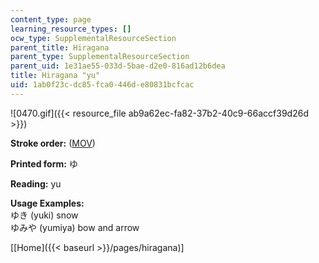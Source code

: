 ```yaml
---
content_type: page
learning_resource_types: []
ocw_type: SupplementalResourceSection
parent_title: Hiragana
parent_type: SupplementalResourceSection
parent_uid: 1e31ae55-033d-5bae-d2e0-816ad12b6dea
title: Hiragana "yu"
uid: 1ab0f23c-dc85-fca0-446d-e80831bcfcac
---
```


![0470.gif]({{< resource_file ab9a62ec-fa82-37b2-40c9-66accf39d26d >}})

**Stroke order:** ([MOV](http://www.archive.org/download/MITRES21F.01S10_HIRAGANA_CHARACTERS/0470.mov))

**Printed form:** ゆ

**Reading:** yu

**Usage Examples:**  
ゆき (yuki) snow  
ゆみや (yumiya) bow and arrow

  
\[[Home]({{< baseurl >}}/pages/hiragana)\]